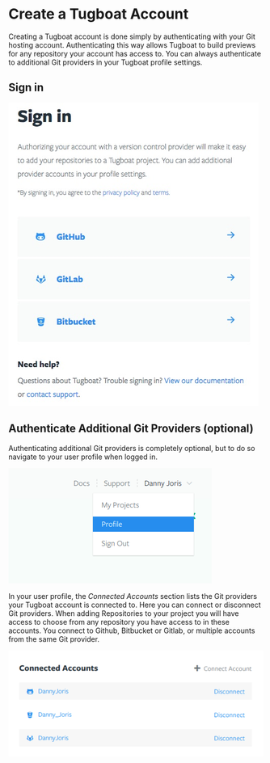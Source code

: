# Create a Tugboat Account

Creating a Tugboat account is done simply by authenticating with your Git hosting account. Authenticating this way allows Tugboat to build previews for any repository your account has access to. You can always authenticate to additional Git providers in your Tugboat profile settings.

## Sign in
![Tugboat Sign in](_images/sign-in.jpg)

## Authenticate Additional Git Providers (optional)

Authenticating additional Git providers is completely optional, but to do so navigate to your user profile when logged in.

![Navigate to your user profile](_images/profile.png)

In your user profile, the *Connected Accounts* section lists the Git providers your Tugboat account is connected to. Here you can connect or disconnect Git providers. When adding Repositories to your project you will have access to choose from any repository you have access to in these accounts. You connect to Github, Bitbucket or Gitlab, or multiple accounts from the same Git provider.

![Connected Accounts](_images/profile-connected-accounts.png)
